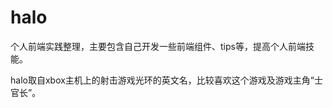 
halo 
================

个人前端实践整理，主要包含自己开发一些前端组件、tips等，提高个人前端技能。

halo取自xbox主机上的射击游戏光环的英文名，比较喜欢这个游戏及游戏主角“士官长”。
